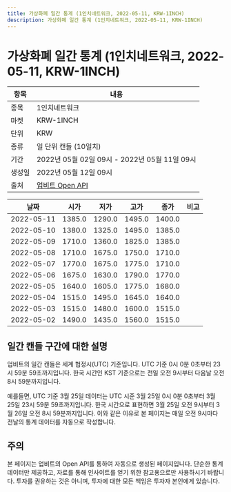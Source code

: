 ```yaml
---
title: 가상화폐 일간 통계 (1인치네트워크, 2022-05-11, KRW-1INCH)
description: 가상화폐 일간 통계 (1인치네트워크, 2022-05-11, KRW-1INCH)
---
```



가상화폐 일간 통계 (1인치네트워크, 2022-05-11, KRW-1INCH)
===

|항목|내용|
|--|--|
|종목|1인치네트워크|
|마켓|KRW-1INCH|
|단위|KRW|
|종류|일 단위 캔들 (10일치)|
|기간|2022년 05월 02일 09시 - 2022년 05월 11일 09시|
|생성일|2022년 05월 12일 09시|
|출처|[업비트 Open API](https://docs.upbit.com)|


|날짜|시가|저가|고가|종가|비고|
|--|--|--|--|--|--|
|2022-05-11|1385.0|1290.0|1495.0|1400.0|    |
|2022-05-10|1380.0|1325.0|1495.0|1385.0|    |
|2022-05-09|1710.0|1360.0|1825.0|1385.0|    |
|2022-05-08|1710.0|1675.0|1750.0|1710.0|    |
|2022-05-07|1770.0|1675.0|1775.0|1710.0|    |
|2022-05-06|1675.0|1630.0|1790.0|1770.0|    |
|2022-05-05|1640.0|1605.0|1775.0|1680.0|    |
|2022-05-04|1515.0|1495.0|1645.0|1640.0|    |
|2022-05-03|1515.0|1480.0|1600.0|1515.0|    |
|2022-05-02|1490.0|1435.0|1560.0|1515.0|    |


일간 캔들 구간에 대한 설명
---


업비트의 일간 캔들은 세계 협정시(UTC) 기준입니다. 
UTC 기준 0시 0분 0초부터 23시 59분 59초까지입니다. 
한국 시간인 KST 기준으로는 전일 오전 9시부터 다음날 오전 8시 59분까지입니다. 


예를들면, UTC 기준 3월 25일 데이터는 UTC 시준 3월 25일 0시 0분 0초부터 3월 25일 23시 59분 59초까지입니다. 
한국 시간으로 표현하면 3월 25일 오전 9시부터 3월 26일 오전 8시 59분까지입니다. 
이와 같은 이유로 본 페이지는 매일 오전 9시마다 전날의 통계 데이터를 자동으로 작성합니다. 


주의
---


본 페이지는 업비트의 Open API를 통하여 자동으로 생성된 페이지입니다. 
단순한 통계 데이터만 제공하고, 자료를 통해 인사이트를 얻기 위한 참고용으로만 사용하시기 바랍니다. 
투자를 권유하는 것은 아니며, 투자에 대한 모든 책임은 투자자 본인에게 있습니다. 

